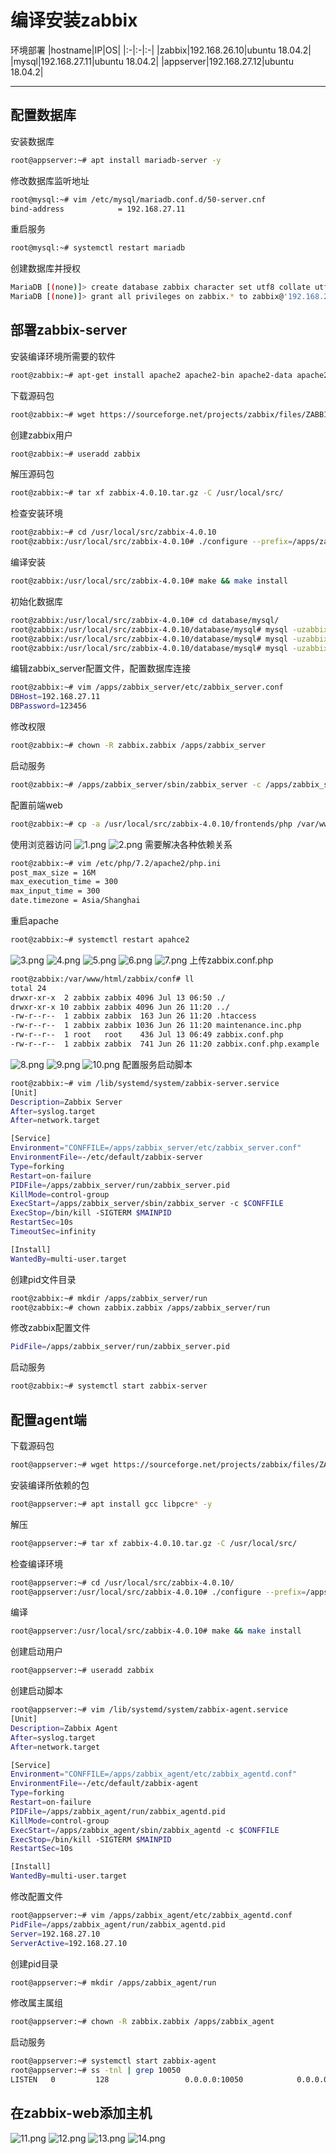 # 编译安装zabbix
环境部署
|hostname|IP|OS|
|:-|:-|:-|
|zabbix|192.168.26.10|ubuntu 18.04.2|
|mysql|192.168.27.11|ubuntu 18.04.2|
|appserver|192.168.27.12|ubuntu 18.04.2|
***
## 配置数据库
安装数据库
```bash
root@appserver:~# apt install mariadb-server -y
```
修改数据库监听地址
```bash
root@mysql:~# vim /etc/mysql/mariadb.conf.d/50-server.cnf 
bind-address            = 192.168.27.11
```
重启服务
```bash
root@mysql:~# systemctl restart mariadb
```
创建数据库并授权
```bash
MariaDB [(none)]> create database zabbix character set utf8 collate utf8_bin;
MariaDB [(none)]> grant all privileges on zabbix.* to zabbix@'192.168.27.%' identified by '123456';
```
## 部署zabbix-server
安装编译环境所需要的软件
```bash
root@zabbix:~# apt-get install apache2 apache2-bin apache2-data apache2-utils fontconfig-config fonts-dejavu-core fping libapache2-mod-php   libapache2-mod-php7.2 libapr1 libaprutil1 libaprutil1-dbd-sqlite3 libaprutil1-ldap libfontconfig1 libgd3 libiksemel3 libjbig0 libjpeg-turbo8 libjpeg8 liblua5.2-0 libodbc1 libopenipmi0 libsensors4 libsnmp-base libsnmp30 libsodium23 libssh2-1 libtiff5 libwebp6 libxpm4 php-bcmath php-common php-gd php-ldap php-mbstring php-mysql php-xml php7.2-bcmath php7.2-cli  php7.2-common php7.2-gd php7.2-json php7.2-ldap php7.2-mbstring php7.2-mysql php7.2-opcache php7.2-readline php7.2-xml snmpd  ssl-cert ttf-dejavu-core libmysqlclient-dev libxml2-dev libxml2 snmp libsnmp-dev libevent-dev openjdk-8-jdk curl libcurl4-openssl-dev 
```
下载源码包
```bash
root@zabbix:~# wget https://sourceforge.net/projects/zabbix/files/ZABBIX%20Latest%20Stable/4.0.10/zabbix-4.0.10.tar.gz
```
创建zabbix用户
```bash
root@zabbix:~# useradd zabbix
```
解压源码包
```bash
root@zabbix:~# tar xf zabbix-4.0.10.tar.gz -C /usr/local/src/
```
检查安装环境
```bash
root@zabbix:~# cd /usr/local/src/zabbix-4.0.10
root@zabbix:/usr/local/src/zabbix-4.0.10# ./configure --prefix=/apps/zabbix_server  --enable-server --enable-agent --with-mysql  --with-net-snmp --with-libcurl --with-libxml2  --enable-java
```
编译安装
```bash
root@zabbix:/usr/local/src/zabbix-4.0.10# make && make install
```
初始化数据库
```bash
root@zabbix:/usr/local/src/zabbix-4.0.10# cd database/mysql/
root@zabbix:/usr/local/src/zabbix-4.0.10/database/mysql# mysql -uzabbix -p123456 -h192.168.27.11 zabbix < schema.sql 
root@zabbix:/usr/local/src/zabbix-4.0.10/database/mysql# mysql -uzabbix -p123456 -h192.168.27.11 zabbix < images.sql 
root@zabbix:/usr/local/src/zabbix-4.0.10/database/mysql# mysql -uzabbix -p123456 -h192.168.27.11 zabbix < data.sql 
```
编辑zabbix_server配置文件，配置数据库连接
```bash
root@zabbix:~# vim /apps/zabbix_server/etc/zabbix_server.conf
DBHost=192.168.27.11
DBPassword=123456
```
修改权限
```bash
root@zabbix:~# chown -R zabbix.zabbix /apps/zabbix_server
```
启动服务
```bash
root@zabbix:~# /apps/zabbix_server/sbin/zabbix_server -c /apps/zabbix_server/etc/zabbix_server.conf
```
配置前端web
```bash
root@zabbix:~# cp -a /usr/local/src/zabbix-4.0.10/frontends/php /var/www/html/zabbix
```
使用浏览器访问
![1.png](1.png)
![2.png](2.png)
需要解决各种依赖关系
```bash
root@zabbix:~# vim /etc/php/7.2/apache2/php.ini 
post_max_size = 16M
max_execution_time = 300
max_input_time = 300
date.timezone = Asia/Shanghai
```
重启apache
```bash
root@zabbix:~# systemctl restart apahce2
```
![3.png](3.png)
![4.png](4.png)
![5.png](5.png)
![6.png](6.png)
![7.png](7.png)
上传zabbix.conf.php
```bash
root@zabbix:/var/www/html/zabbix/conf# ll
total 24
drwxr-xr-x  2 zabbix zabbix 4096 Jul 13 06:50 ./
drwxr-xr-x 10 zabbix zabbix 4096 Jun 26 11:20 ../
-rw-r--r--  1 zabbix zabbix  163 Jun 26 11:20 .htaccess
-rw-r--r--  1 zabbix zabbix 1036 Jun 26 11:20 maintenance.inc.php
-rw-r--r--  1 root   root    436 Jul 13 06:49 zabbix.conf.php
-rw-r--r--  1 zabbix zabbix  741 Jun 26 11:20 zabbix.conf.php.example
```
![8.png](8.png)
![9.png](9.png)
![10.png](10.png)
配置服务启动脚本
```bash
root@zabbix:~# vim /lib/systemd/system/zabbix-server.service
[Unit]
Description=Zabbix Server
After=syslog.target
After=network.target

[Service]
Environment="CONFFILE=/apps/zabbix_server/etc/zabbix_server.conf"
EnvironmentFile=-/etc/default/zabbix-server
Type=forking
Restart=on-failure
PIDFile=/apps/zabbix_server/run/zabbix_server.pid
KillMode=control-group
ExecStart=/apps/zabbix_server/sbin/zabbix_server -c $CONFFILE
ExecStop=/bin/kill -SIGTERM $MAINPID
RestartSec=10s
TimeoutSec=infinity

[Install]
WantedBy=multi-user.target
```
创建pid文件目录
```bash
root@zabbix:~# mkdir /apps/zabbix_server/run
root@zabbix:~# chown zabbix.zabbix /apps/zabbix_server/run
```
修改zabbix配置文件
```bash
PidFile=/apps/zabbix_server/run/zabbix_server.pid
```
启动服务
```bash
root@zabbix:~# systemctl start zabbix-server
```
## 配置agent端
下载源码包
```bash
root@appserver:~# wget https://sourceforge.net/projects/zabbix/files/ZABBIX%20Latest%20Stable/4.0.10/zabbix-4.0.10.tar.gz
```
安装编译所依赖的包
```bash
root@appserver:~# apt install gcc libpcre* -y
```
解压
```bash
root@appserver:~# tar xf zabbix-4.0.10.tar.gz -C /usr/local/src/
```
检查编译环境
```bash
root@appserver:~# cd /usr/local/src/zabbix-4.0.10/
root@appserver:/usr/local/src/zabbix-4.0.10# ./configure --prefix=/apps/zabbix_agent --enable-agent
```
编译
```bash
root@appserver:/usr/local/src/zabbix-4.0.10# make && make install
```
创建启动用户
```bash
root@appserver:~# useradd zabbix
```
创建启动脚本
```bash
root@appserver:~# vim /lib/systemd/system/zabbix-agent.service
[Unit]
Description=Zabbix Agent
After=syslog.target
After=network.target

[Service]
Environment="CONFFILE=/apps/zabbix_agent/etc/zabbix_agentd.conf"
EnvironmentFile=-/etc/default/zabbix-agent
Type=forking
Restart=on-failure
PIDFile=/apps/zabbix_agent/run/zabbix_agentd.pid
KillMode=control-group
ExecStart=/apps/zabbix_agent/sbin/zabbix_agentd -c $CONFFILE
ExecStop=/bin/kill -SIGTERM $MAINPID
RestartSec=10s

[Install]
WantedBy=multi-user.target
```
修改配置文件
```bash
root@appserver:~# vim /apps/zabbix_agent/etc/zabbix_agentd.conf
PidFile=/apps/zabbix_agent/run/zabbix_agentd.pid
Server=192.168.27.10
ServerActive=192.168.27.10
```
创建pid目录
```bash
root@appserver:~# mkdir /apps/zabbix_agent/run
```
修改属主属组
```bash
root@appserver:~# chown -R zabbix.zabbix /apps/zabbix_agent
```
启动服务
```bash
root@appserver:~# systemctl start zabbix-agent
root@appserver:~# ss -tnl | grep 10050
LISTEN   0         128                 0.0.0.0:10050            0.0.0.0:*  
```
## 在zabbix-web添加主机
![11.png](11.png)
![12.png](12.png)
![13.png](13.png)
![14.png](14.png)
